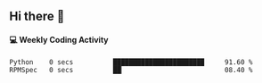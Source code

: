 ## Hi there 👋

#### 💻 Weekly Coding Activity
<!--START_SECTION:waka-->

```txt
Python    0 secs          ██████████████████████▉     91.60 %
RPMSpec   0 secs          ██▏                         08.40 %
```

<!--END_SECTION:waka-->

